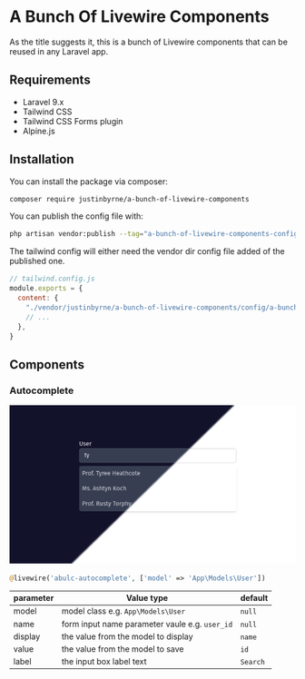 # A Bunch Of Livewire Components

As the title suggests it, this is a bunch of Livewire components that can be reused in any Laravel app.

## Requirements

- Laravel 9.x
- Tailwind CSS
- Tailwind CSS Forms plugin
- Alpine.js

## Installation

You can install the package via composer:

```bash
composer require justinbyrne/a-bunch-of-livewire-components
```

You can publish the config file with:

```bash
php artisan vendor:publish --tag="a-bunch-of-livewire-components-config"
```

The tailwind config will either need the vendor dir config file added of the published one.

```js
// tailwind.config.js
module.exports = {
  content: {
    "./vendor/justinbyrne/a-bunch-of-livewire-components/config/a-bunch-of-livewire-components.php",
    // ...
  },
}
```

## Components

### Autocomplete

![Autocomplete in both dark and light mode](https://raw.githubusercontent.com/JustinByrne/resources/main/a-bunch-of-livewire-components/autocomplete.jpg)

```php
@livewire('abulc-autocomplete', ['model' => 'App\Models\User'])
```

| parameter | Value type                                     | default  |
| --------- | ---------------------------------------------- | -------- |
| model     | model class e.g. `App\Models\User`             | `null`   |
| name      | form input name parameter vaule e.g. `user_id` | `null`   |
| display   | the value from the model to display            | `name`   |
| value     | the value from the model to save               | `id`     |
| label     | the input box label text                       | `Search` |